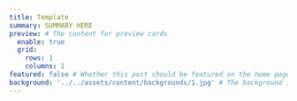 ```yaml
---
title: Template
summary: SUMMARY HERE
preview: # The content for preview cards
  enable: true
  grid:
    rows: 1
    columns: 1
featured: false # Whether this post should be featured on the home page
background: '../../assets/content/backgrounds/1.jpg' # The background image used for preview cards
---
```

